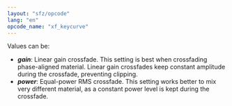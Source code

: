 ```yaml
---
layout: "sfz/opcode"
lang: "en"
opcode_name: "xf_keycurve"
---
```

Values can be:

- ***gain***: Linear gain crossfade. This setting is best when crossfading
            phase-aligned material. Linear gain crossfades keep constant
            amplitude during the crossfade, preventing clipping.
- ***power***: Equal-power RMS crossfade. This setting works better to mix very
            different material, as a constant power level is kept
            during the crossfade.
